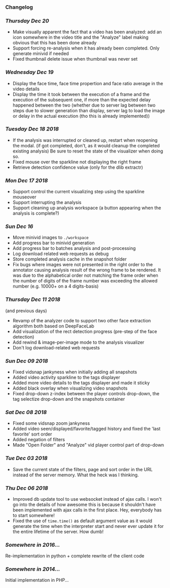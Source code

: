 ### Changelog

### *Thursday Dec 20*

* Make visually apparent the fact that a video has been analyzed: add an icon somewhere in the video title and the "Analyze" label making obvious that this has been done already
* Support forcing re-analysis when it has already been completed. Only generate minivid if needed
* Fixed thumbnail delete issue when thumbnail was never set

### *Wednesday Dec 19*

* Display the face time, face time propertion and face ratio average in the video details
* Display the time it took between the execution of a frame and the execution of the subsequent one, if more than the expected delay happened between the two (whether due to server lag between two steps due to slower generation than display, server lag to load the image or delay in the actual execution (tho this is already implemented))


### *Tuesday Dec 18 2018*

* If the analysis was interrupted or cleaned up, restart when reopening the modal.
  (if got completed, don't, as it would cleanup the completed existing analysis)
  Be sure to reset the state of the visualizer when doing so.
* Fixed mouse over the sparkline not displaying the right frame
* Retrieve detection confidence value (only for the dlib extractr)

### *Mon Dec 17 2018*

* Support control the current visualizing step using the sparkline mouseover
* Support interrupting the analysis
* Support cleaning up analysis workspace (a button appearing when the analysis is complete?)

### *Sun Dec 16*

* Move minivid images to `./workspace`
* Add progress bar to minivid generation
* Add progress bar to batches analysis and post-processing
* Log download related web requests as debug
* Store completed analysis cache in the snapshot folder
* Fix bugs where images were not presented in the right order to the annotator causing analysis
  result of the wrong frame to be rendered.
  It was due to the alphabetical order not matching the frame order when the number of digits of the
  frame number was exceeding the allowed number (e.g. 10000+ on a 4 digits-basis)

### *Thursday Dec 11 2018*

(and previous days)

* Revamp of the analyzer code to support two other face extraction algorithm both based on DeepFaceLab
* Add visualization of the rect detection progress (pre-step of the face detection)
* Add rewind & image-per-image mode to the analysis visualizer
* Don't log download-related web requests

### *Sun Dec 09 2018*

* Fixed vidsnap jankyness when initially adding all snapshots
* Added video activity sparkline to the tags displayer
* Added more video details to the tags displayer and made it sticky
* Added black overlay when visualizing video snapshots
* Fixed drop-down z-index between the player controls drop-down, the tag selectize drop-down and the snapshots container

### *Sat Dec 08 2018*

* Fixed some vidsnap zoom jankyness
* Added video seen/displayed/favorite/tagged history and fixed the 'last favorite' sort order
* Added negation of filters
* Made "Open Folder" and "Analyze" vid player control part of drop-down


### *Tue Dec 03 2018*

* Save the current state of the filters, page and sort order in the URL instead of the server memory. What the heck was I thinking.

### *Thu Dec 06 2018*

* Improved db update tool to use websocket instead of ajax calls. I won't go into the details of how awesome this is because it shouldn't have been implemented with ajax calls in the first place. Hey, everybody has to start somewhere!
* Fixed the use of `time.time()` as default argument value as it would generate the time when the interpreter start and never ever update it for the entire lifetime of the server. How dumb!

### *Somewhere in 2016...*

Re-implementation in python + complete rewrite of the client code

### *Somewhere in 2014...*

Initial implementation in PHP...